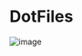 # DotFiles
![image](https://user-images.githubusercontent.com/80684231/192327751-5584bd54-a99d-495b-a545-e1d627d3bf3a.png)
